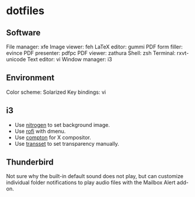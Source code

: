 dotfiles
========

Software
--------

File manager: xfe
Image viewer: feh
LaTeX editor: gummi
PDF form filler: evince
PDF presenter: pdfpc
PDF viewer: zathura
Shell: zsh
Terminal: rxvt-unicode
Text editor: vi
Window manager: i3

Environment
-----------

Color scheme: Solarized
Key bindings: vi

i3
--

* Use [nitrogen](http://projects.l3ib.org/nitrogen/) to set background image.
* Use [rofi](https://davedavenport.github.io/rofi/) with dmenu.
* Use [compton](https://github.com/chjj/compton) for X compositor.
* Use [transset](http://cgit.freedesktop.org/xorg/app/transset/) to set
  transparency manually.

Thunderbird
-----------

Not sure why the built-in default sound does not play, but can customize
individual folder notifications to play audio files with the Mailbox Alert
add-on.
